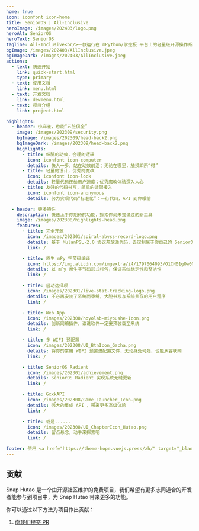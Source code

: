 ```yaml
---
home: true
icon: iconfont icon-home
title: SeniorOS | All-Inclusive
heroImage: /images/202403/logo.png
heroAlt: SeniorOS
heroText: SeniorOS
tagline: All-Inclusive<br/>一款运行在 mPython/掌控板 平台上的轻量级开源操作系统 （原 Flag OS）
bgImage: /images/202403/AllInclusive.jpeg
bgImageDark: /images/202403/AllInclusive.jpeg
actions:
  - text: 快速开始
    link: quick-start.html
    type: primary
  - text: 使用文档
    link: menu.html
  - text: 开发文档
    link: devmenu.html
  - text: 项目介绍
    link: project.html

highlights:
  - header: 小麻雀，也能“五脏俱全”
    image: /images/202309/security.png
    bgImage: /images/202309/head-back2.png
    bgImageDark: /images/202309/head-back2.png
    highlights:
      - title: 细腻的动效，合理的逻辑
        icon: iconfont icon-computer
        details: 快人一步，站在动效前沿；无论在哪里，触摸即所“得”
      - title: 轻量的设计，优秀的魔改
        icon: iconfont icon-lock
        details: 轻量代码还给用户速度；优秀魔改体验深入人心
      - title: 友好的代码书写，简单的适配接入
        icon: iconfont icon-anonymous
        details: 努力实现代码“标准化”：一行代码，API 到你眼前

  - header: 更多特性
    description: 快速上手你期待的功能，探索你尚未尝试过的新工具
    image: /images/202308/highlights-head.png
    features:
      - title: 完全开源
        icon: /images/202301/spiral-abyss-record-logo.png
        details: 基于 MulanPSL-2.0 协议开放源代码，去定制属于你自己的 SeniorOS
        link: /

      - title: 原生 mPy 字节码编译
        icon: https://img.alicdn.com/imgextra/i4/1797064093/O1CN01gOw0Nk1g6e0yjfAlD_!!1797064093.png_.webp
        details: 以 mPy 原生字节码形式打包，保证系统稳定性和整洁性
        link: /

      - title: 启动选择项
        icon: /images/202301/live-stat-tracking-logo.png
        details: 不必再安装了系统而束缚，大胆书写与系统共存的用户程序
        link: /

      - title: Web App
        icon: /images/202308/hoyolab-miyoushe-Icon.png
        details: 创新网络插件，谁说软件一定要预装载至系统
        link: /

      - title: 多 WIFI 预配置
        icon: /images/202308/UI_BtnIcon_Gacha.png
        details: 将你的常用 WIFI 预置进配置文件，无论身处何处，也能从容联网
        link: /

      - title: SeniorOS Radient
        icon: /images/202301/achievement.png
        details: SeniorOS Radient 实现系统无缝更新
        link: /

      - title: GxxkAPI
        icon: /images/202308/Game_Launcher_Icon.png
        details: 强大的集成 API ，带来更多高级体验
        link: /

      - title: 或是......
        icon: /images/202308/UI_ChapterIcon_Hutao.png
        details: 留点悬念，动手来探索吧
        link: /

footer: 使用 <a href="https://theme-hope.vuejs.press/zh/" target="_blank">VuePress Theme Hope</a> 主题构建 | SeniorOS - All-Inclusive
---
```


## 贡献

Snap Hutao 是一个由开源社区维护的免费项目，我们希望有更多志同道合的开发者能参与到项目中，为 Snap Hutao 带来更多的功能。

你可以通过以下方法为项目作出贡献：

1. [向我们提交 PR](https://gitee.com/can1425/mPython-SeniorOS/pulls)

<!-- @include: star-request.md -->
